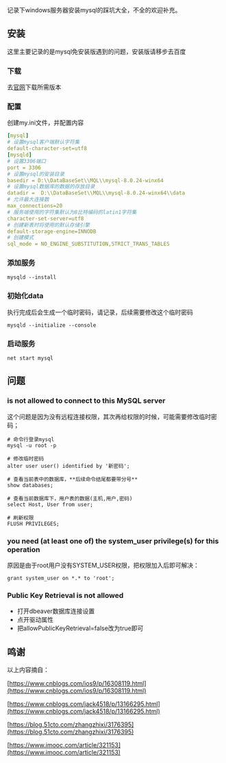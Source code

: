 
记录下windows服务器安装mysql的踩坑大全，不全的欢迎补充。


## 安装


这里主要记录的是mysql免安装版遇到的问题，安装版请移步去百度


### 下载


去[官网](https://dev.mysql.com/downloads/mysql/)下载所需版本


### 配置


创建my.ini文件，并配置内容


```yaml
[mysql]
# 设置mysql客户端默认字符集
default-character-set=utf8
[mysqld]
# 设置3306端口
port = 3306
# 设置mysql的安装目录
basedir = D:\\DataBaseSet\\MQL\\mysql-8.0.24-winx64
# 设置mysql数据库的数据的存放目录
datadir =  D:\\DataBaseSet\\MQL\\mysql-8.0.24-winx64\\data
# 允许最大连接数
max_connections=20
# 服务端使用的字符集默认为8比特编码的latin1字符集
character-set-server=utf8
# 创建新表时将使用的默认存储引擎
default-storage-engine=INNODB
# 创建模式
sql_mode = NO_ENGINE_SUBSTITUTION,STRICT_TRANS_TABLES
```


### 添加服务


```shell
mysqld --install
```


### 初始化data


执行完成后会生成一个临时密码，请记录，后续需要修改这个临时密码


```shell
mysqld --initialize --console
```


### 启动服务


```shell
net start mysql
```


## 问题


### is not allowed to connect to this MySQL server


这个问题是因为没有远程连接权限，其次再给权限的时候，可能需要修改临时密码；


```shell
# 命令行登录mysql
mysql -u root -p

# 修改临时密码
alter user user() identified by '新密码';

# 查看当前表中的数据库，**后续命令结尾都要带分号**
show databases;

# 查看当前数据库下，用户表的数据(主机,用户,密码)
select Host, User from user;

# 刷新权限
FLUSH PRIVILEGES;
```


### you need (at least one of) the system_user privilege(s) for this operation


原因是由于root用户没有SYSTEM_USER权限，把权限加入后即可解决：


```shell
grant system_user on *.* to 'root';
```


### Public Key Retrieval is not allowed

- 打开dbeaver数据库连接设置
- 点开驱动属性
- 把allowPublicKeyRetrieval=false改为true即可

## 鸣谢


以上内容摘自：


[https://www.cnblogs.com/ios9/p/16308119.html](https://www.cnblogs.com/ios9/p/16308119.html)


[https://www.cnblogs.com/jack4518/p/13166295.html](https://www.cnblogs.com/jack4518/p/13166295.html)


[https://blog.51cto.com/zhangzhixi/3176395](https://blog.51cto.com/zhangzhixi/3176395)


[https://www.imooc.com/article/321153](https://www.imooc.com/article/321153)

